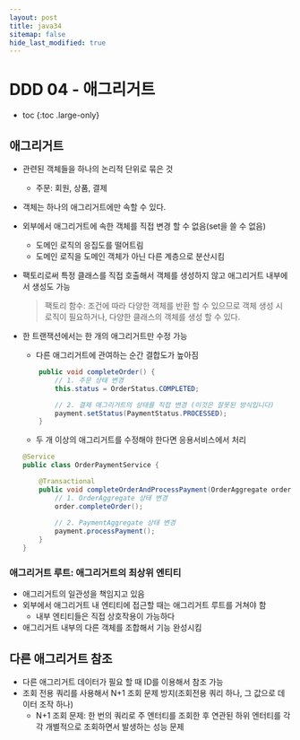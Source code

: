 ```yaml
---
layout: post
title: java34
sitemap: false
hide_last_modified: true
---
```

# DDD 04 - 애그리거트

* toc
{:toc .large-only}

## 애그리거트

- 관련된 객체들을 하나의 논리적 단위로 묶은 것
    - 주문: 회원, 상품, 결제
- 객체는 하나의 애그리거트에만 속할 수 있다.
- 외부에서 애그리거트에 속한 객체를 직접 변경 할 수 없음(set을 쓸 수 없음)
    - 도메인 로직의 응집도를 떨어트림
    - 도메인 로직을 도메인 객체가 아닌 다른 계층으로 분산시킴
- 팩토리로써 특정 클래스를 직접 호출해서 객체를 생성하지 않고 애그리거트 내부에서 생성도 가능
  > 팩토리 함수: 조건에 따라 다양한 객체를 반환 할 수 있으므로 객체 생성 시 로직이 필요하거나, 다양한 클래스의 객체를 생성 할 수 있다. 
- 한 트랜잭션에서는 한 개의 애그리거트만 수정 가능
    - 다른 애그리거트에 관여하는 순간 결합도가 높아짐
    
    ```java
        public void completeOrder() {
            // 1. 주문 상태 변경
            this.status = OrderStatus.COMPLETED;
    
            // 2. 결제 애그리거트의 상태를 직접 변경 (이것은 잘못된 방식입니다)
            payment.setStatus(PaymentStatus.PROCESSED);
        }
    ```
    
    - 두 개 이상의 애그리거트를 수정해야 한다면 응용서비스에서 처리
    
    ```java
    @Service
    public class OrderPaymentService {
    
        @Transactional
        public void completeOrderAndProcessPayment(OrderAggregate order, PaymentAggregate payment) {
            // 1. OrderAggregate 상태 변경
            order.completeOrder();
            
            // 2. PaymentAggregate 상태 변경
            payment.processPayment();
        }
    }
    ```
    

### 애그리거트 루트: 애그리거트의 최상위 엔티티

- 애그리거트의 일관성을 책임지고 있음
- 외부에서 애그리거트 내 엔티티에 접근할 때는 애그리거트 루트를 거쳐야 함
    - 내부 엔티티들은 직접 상호작용이 가능하다
- 애그리거트 내부의 다른 객체를 조합해서 기능 완성시킴

## 다른 애그리거트 참조

- 다른 애그리거트 데이터가 필요 할 때 ID를 이용해서 참조 가능
- 조회 전용 쿼리를 사용해서 N+1 조회 문제 방지(조회전용 쿼리 하나, 그 값으로 데이터 조작 하나)
    - N+1 조회 문제: 한 번의 쿼리로 주 엔터티를 조회한 후 연관된 하위 엔터티를 각각 개별적으로 조회하면서 발생하는 성능 문제
